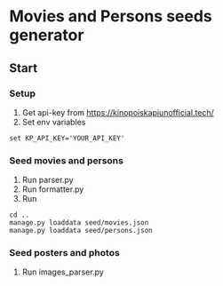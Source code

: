 # Movies and Persons seeds generator

## Start

### Setup
1. Get api-key from https://kinopoiskapiunofficial.tech/ 
2. Set env variables 
```shell
set KP_API_KEY='YOUR_API_KEY'
```

### Seed movies and persons
1. Run parser.py
2. Run formatter.py
3. Run
```shell
cd ..
manage.py loaddata seed/movies.json
manage.py loaddata seed/persons.json
```

### Seed posters and photos
1. Run images_parser.py
